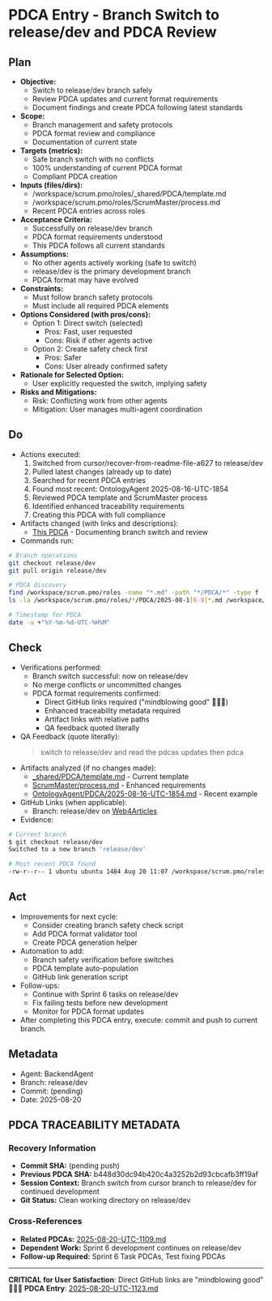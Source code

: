 # PDCA Entry - Branch Switch to release/dev and PDCA Review

## Plan
- **Objective:** 
  - Switch to release/dev branch safely
  - Review PDCA updates and current format requirements
  - Document findings and create PDCA following latest standards
- **Scope:** 
  - Branch management and safety protocols
  - PDCA format review and compliance
  - Documentation of current state
- **Targets (metrics):** 
  - Safe branch switch with no conflicts
  - 100% understanding of current PDCA format
  - Compliant PDCA creation
- **Inputs (files/dirs):** 
  - /workspace/scrum.pmo/roles/_shared/PDCA/template.md
  - /workspace/scrum.pmo/roles/ScrumMaster/process.md
  - Recent PDCA entries across roles
- **Acceptance Criteria:**
  - Successfully on release/dev branch
  - PDCA format requirements understood
  - This PDCA follows all current standards
- **Assumptions:**
  - No other agents actively working (safe to switch)
  - release/dev is the primary development branch
  - PDCA format may have evolved
- **Constraints:**
  - Must follow branch safety protocols
  - Must include all required PDCA elements
- **Options Considered (with pros/cons):**
  - Option 1: Direct switch (selected)
    - Pros: Fast, user requested
    - Cons: Risk if other agents active
  - Option 2: Create safety check first
    - Pros: Safer
    - Cons: User already confirmed safety
- **Rationale for Selected Option:**
  - User explicitly requested the switch, implying safety
- **Risks and Mitigations:**
  - Risk: Conflicting work from other agents
  - Mitigation: User manages multi-agent coordination

## Do
- Actions executed:
  1. Switched from cursor/recover-from-readme-file-a627 to release/dev
  2. Pulled latest changes (already up to date)
  3. Searched for recent PDCA entries
  4. Found most recent: OntologyAgent 2025-08-16-UTC-1854
  5. Reviewed PDCA template and ScrumMaster process
  6. Identified enhanced traceability requirements
  7. Creating this PDCA with full compliance
- Artifacts changed (with links and descriptions):
  - [This PDCA](./2025-08-20-UTC-1123.md) - Documenting branch switch and review
- Commands run:
```bash
# Branch operations
git checkout release/dev
git pull origin release/dev

# PDCA discovery
find /workspace/scrum.pmo/roles -name "*.md" -path "*/PDCA/*" -type f | sort -r | head -20
ls -la /workspace/scrum.pmo/roles/*/PDCA/2025-08-1[6-9]*.md /workspace/scrum.pmo/roles/*/PDCA/2025-08-2*.md 2>/dev/null | sort -k9 -r

# Timestamp for PDCA
date -u +"%Y-%m-%d-UTC-%H%M"
```

## Check
- Verifications performed:
  - Branch switch successful: now on release/dev
  - No merge conflicts or uncommitted changes
  - PDCA format requirements confirmed:
    - Direct GitHub links required ("mindblowing good" 🍾😎🥰)
    - Enhanced traceability metadata required
    - Artifact links with relative paths
    - QA feedback quoted literally
- QA Feedback (quote literally):
  > switch to release/dev and read the pdcas updates then pdca
- Artifacts analyzed (if no changes made):
  - [_shared/PDCA/template.md](../../_shared/PDCA/template.md) - Current template
  - [ScrumMaster/process.md](../../ScrumMaster/process.md) - Enhanced requirements
  - [OntologyAgent/PDCA/2025-08-16-UTC-1854.md](../../OntologyAgent/PDCA/2025-08-16-UTC-1854.md) - Recent example
- GitHub Links (when applicable):
  - Branch: release/dev on [Web4Articles](https://github.com/Cerulean-Circle-GmbH/Web4Articles)
- Evidence:
```bash
# Current branch
$ git checkout release/dev
Switched to a new branch 'release/dev'

# Most recent PDCA found
-rw-r--r-- 1 ubuntu ubuntu 1484 Aug 20 11:07 /workspace/scrum.pmo/roles/OntologyAgent/PDCA/2025-08-16-UTC-1854.md
```

## Act
- Improvements for next cycle:
  - Consider creating branch safety check script
  - Add PDCA format validator tool
  - Create PDCA generation helper
- Automation to add:
  - Branch safety verification before switches
  - PDCA template auto-population
  - GitHub link generation script
- Follow-ups:
  - Continue with Sprint 6 tasks on release/dev
  - Fix failing tests before new development
  - Monitor for PDCA format updates
- After completing this PDCA entry, execute: commit and push to current branch.

## Metadata
- Agent: BackendAgent
- Branch: release/dev
- Commit: (pending)
- Date: 2025-08-20

## PDCA TRACEABILITY METADATA
### Recovery Information
- **Commit SHA:** (pending push)
- **Previous PDCA SHA:** b448d30dc94b420c4a3252b2d93cbcafb3ff19af
- **Session Context:** Branch switch from cursor branch to release/dev for continued development
- **Git Status:** Clean working directory on release/dev

### Cross-References
- **Related PDCAs:** [2025-08-20-UTC-1109.md](https://github.com/Cerulean-Circle-GmbH/Web4Articles/blob/cursor/recover-from-readme-file-a627/scrum.pmo/roles/BackendAgent/PDCA/2025-08-20-UTC-1109.md)
- **Dependent Work:** Sprint 6 development continues on release/dev
- **Follow-up Required:** Sprint 6 Task PDCAs, Test fixing PDCAs

---
**CRITICAL for User Satisfaction**: Direct GitHub links are "mindblowing good" 🍾😎🥰
**PDCA Entry**: [2025-08-20-UTC-1123.md](https://github.com/Cerulean-Circle-GmbH/Web4Articles/blob/release/dev/scrum.pmo/roles/BackendAgent/PDCA/2025-08-20-UTC-1123.md)